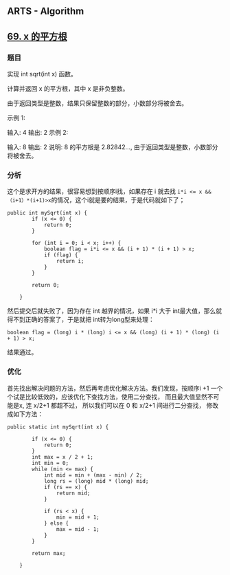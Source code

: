 ## ARTS - Algorithm
## [69. x 的平方根](https://leetcode-cn.com/problems/sqrtx/description/)

### 题目


实现 int sqrt(int x) 函数。

计算并返回 x 的平方根，其中 x 是非负整数。

由于返回类型是整数，结果只保留整数的部分，小数部分将被舍去。

示例 1:

输入: 4
输出: 2
示例 2:

输入: 8
输出: 2
说明: 8 的平方根是 2.82842..., 
     由于返回类型是整数，小数部分将被舍去。


### 分析
这个是求开方的结果，很容易想到按顺序i找，如果存在 i 就去找 ```i*i <= x && （i+1）*(i+1)>x```的情况，这个i就是要的结果，于是代码就如下了；

```
public int mySqrt(int x) {
        if (x <= 0) {
            return 0;
        }

        for (int i = 0; i < x; i++) {
            boolean flag = i*i <= x && (i + 1) * (i + 1) > x;
            if (flag) {
                return i;
            }
        }

        return 0;

    }
```

然后提交后就失败了，因为存在 int 越界的情况，如果 i*i 大于 int最大值，那么就得不到正确的答案了，于是就把 int转为long型来处理：

```
boolean flag = (long) i * (long) i <= x && (long) (i + 1) * (long) (i + 1) > x;
```

结果通过。

### 优化
首先找出解决问题的方法，然后再考虑优化解决方法。我们发现，按顺序i +1 一个个试是比较低效的，应该优化下查找方法，使用二分查找， 而且最大值显然不可能是x, 连 x/2+1 都超不过，  所以我们可以在 0 和 x/2+1 间进行二分查找， 修改成如下方法：

```
public static int mySqrt(int x) {

        if (x <= 0) {
            return 0;
        }
        int max = x / 2 + 1;
        int min = 0;
        while (min <= max) {
            int mid = min + (max - min) / 2;
            long rs = (long) mid * (long) mid;
            if (rs == x) {
                return mid;
            }

            if (rs < x) {
                min = mid + 1;
            } else {
                max = mid - 1;
            }
        }

        return max;

    }

```
